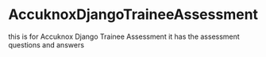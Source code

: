 # AccuknoxDjangoTraineeAssessment
this is for Accuknox Django Trainee Assessment it has the assessment questions and answers
